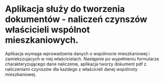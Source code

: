 # Aplikacja służy do tworzenia dokumentów - naliczeń czynszów właścicieli wspólnot mieszkaniowych.
Aplikacja wymaga wprowadzenia danych o wspólnocie mieszkaniowej i zamiekszujacych w niej właścicielach.
Następnie po wypełnieniu  formularza charakteryzującego dane naliczenie, aplikacja tworzy dokument pdf z naliczeniami czynszów dla każdego z właścicieli danej wspólnoty mieszkaniowej.
